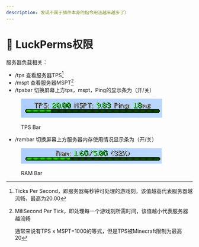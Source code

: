 ```yaml
---
description: 发现不属于插件本身的指令用法越来越多了）
---
```


# 🍓 LuckPerms权限

服务器负载相关：

* /tps   查看服务器TPS[^1]
* /mspt   查看服务器MSPT[^2]
* /tpsbar   切换屏幕上方tps，mspt，Ping的显示条为（开/关）

<figure><img src="../.gitbook/assets/tps.png" alt=""><figcaption><p>TPS Bar</p></figcaption></figure>

* /rambar   切换屏幕上方服务器内存使用情况显示条为（开/关）

<figure><img src="../.gitbook/assets/ram.png" alt=""><figcaption><p>RAM Bar</p></figcaption></figure>



[^1]: Ticks Per Second，即服务器每秒钟可处理的游戏刻，该值越高代表服务器越流畅，最高为20.00

[^2]: MiliSecond Per Tick，即处理每一个游戏刻所需时间，该值越小代表服务器越流畅



    通常来说有TPS x MSPT=1000的等式，但是TPS被Minecraft限制为最高20
